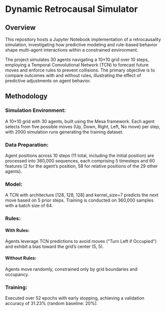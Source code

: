 # Dynamic Retrocausal Simulator
## Overview
This repository hosts a Jupyter Notebook implementation of a retrocausality simulation, investigating how predictive modeling 
and rule-based behavior shape multi-agent interactions within a constrained environment. 

The project simulates 30 agents navigating a 10×10 grid over 10 steps, employing a Temporal Convolutional Network (TCN) to forecast future moves and 
enforce rules to prevent collisions. The primary objective is to compare outcomes with and without rules, 
illustrating the effect of predictive adjustments on agent behavior.

## Methodology
### Simulation Environment: 
A 10×10 grid with 30 agents, built using the Mesa framework. Each agent selects from five possible moves (Up, Down, Right, Left, No move) per step, with 2000 simulation runs generating the training dataset.
### Data Preparation: 
Agent positions across 10 steps (11 total, including the initial position) are processed into 360,000 sequences, each comprising 5 timesteps and 60 features (2 for the agent’s position, 58 for relative positions of the 29 other agents).
### Model: 
A TCN with architecture [128, 128, 128] and kernel_size=7 predicts the next move based on 5 prior steps. Training is conducted on 360,000 samples with a batch size of 64.
### Rules:
#### With Rules: 
Agents leverage TCN predictions to avoid moves ("Turn Left if Occupied") and exhibit a bias toward the grid’s center (5, 5).
#### Without Rules: 
Agents move randomly, constrained only by grid boundaries and occupancy.
### Training: 
Executed over 52 epochs with early stopping, achieving a validation accuracy of 31.23% (random baseline: 20%).
